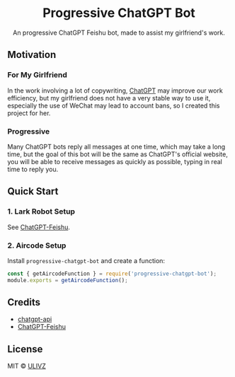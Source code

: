 <h1 align="center">Progressive ChatGPT Bot</h1>

<p align="center">
    An progressive ChatGPT Feishu bot, made to assist my girlfriend's work.
</p>

## Motivation

### For My Girlfriend

In the work involving a lot of copywriting, [ChatGPT](https://openai.com/blog/chatgpt/) may improve our work efficiency, but my girlfriend does not have a very stable way to use it, especially the use of WeChat may lead to account bans, so I created this project for her.

### Progressive

Many ChatGPT bots reply all messages at one time, which may take a long time, but the goal of this bot will be the same as ChatGPT's official website, you will be able to receive messages as quickly as possible, typing in real time to reply you.


## Quick Start

### 1. Lark Robot Setup

See [ChatGPT-Feishu](https://github.com/bestony/ChatGPT-Feishu).

### 2. Aircode Setup

Install `progressive-chatgpt-bot` and create a function:

```ts
const { getAircodeFunction } = require('progressive-chatgpt-bot');
module.exports = getAircodeFunction();
```

## Credits

- [chatgpt-api](https://github.com/bestony/chatgpt-api)
- [ChatGPT-Feishu](https://github.com/bestony/ChatGPT-Feishu)

## License

MIT &copy; [ULIVZ](https://github.com/ulivz)
